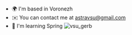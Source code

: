 * 🌍  I'm based in Voronezh
* ✉️  You can contact me at [astravsu@gmail.com](mailto:astravsu@gmail.com)
* 🧠  I'm learning Spring 
![vsu_gerb](https://github.com/olegnelezin/olegnelezin/assets/77767886/a17f6d1a-0425-40be-9b26-a01fda6ea5f7)
